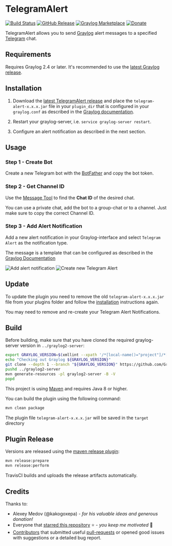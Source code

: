 # TelegramAlert

[![Build Status](https://travis-ci.org/irgendwr/TelegramAlert.svg?branch=master)](https://travis-ci.org/irgendwr/TelegramAlert)
[![GitHub Release](https://img.shields.io/github/release/irgendwr/TelegramAlert.svg)](https://github.com/irgendwr/TelegramAlert/releases)
[![Graylog Marketplace](https://img.shields.io/badge/Graylog-Marketplace-blue.svg)](https://marketplace.graylog.org/addons/8a67cfdf-8c1c-4d17-87bf-db38e79015f1)
[![Donate](https://img.shields.io/badge/PayPal-Donate-blue.svg)](https://paypal.me/jonasboegle)

TelegramAlert allows you to send [Graylog](https://www.graylog.org) alert messages to a specified [Telegram](https://telegram.org) chat.

## Requirements

Requires Graylog 2.4 or later. It's recommended to use the [latest Graylog release](https://www.graylog.org/products/latestversion).

## Installation

1. Download the [latest TelegramAlert release](https://github.com/irgendwr/TelegramAlert/releases/latest)
and place the `telegram-alert-x.x.x.jar` file in your `plugin_dir` that is configured in your `graylog.conf`
as described in the [Graylog documentation](http://docs.graylog.org/en/latest/pages/plugins.html#installing-and-loading-plugins).

2. Restart your graylog-server, i.e. `service graylog-server restart`.

3. Configure an alert notification as described in the next section.

## Usage

### Step 1 - Create Bot

Create a new Telegram bot with the [BotFather](https://t.me/BotFather) and copy the bot token.

### Step 2 - Get Channel ID

Use the [Message Tool](https://irgendwr.github.io/TelegramAlert/message-tool) to find the **Chat ID** of the desired chat.

You can use a private chat, add the bot to a group-chat or to a channel. Just make sure to copy the correct Channel ID.

### Step 3 - Add Alert Notification

Add a new alert notification in your Graylog-interface and select `Telegram Alert` as the notification type.

The message is a template that can be configured as described in the [Graylog Documentation](http://docs.graylog.org/en/latest/pages/streams/alerts.html#email-alert-notification)

![Add alert notification](https://raw.githubusercontent.com/irgendwr/TelegramAlert/master/screenshots/add_alert_notification.png)
![Create new Telegram Alert](https://raw.githubusercontent.com/irgendwr/TelegramAlert/master/screenshots/new_telegram_alert.png)

## Update

To update the plugin you need to remove the old `telegram-alert-x.x.x.jar` file from your plugins folder and follow the [installation](#Installation) instructions again.

You may need to remove and re-create your Telegram Alert Notifications.

## Build

Before building, make sure that you have cloned the required graylog-server version in `../graylog2-server`:

```bash
export GRAYLOG_VERSION=$(xmllint --xpath '/*[local-name()="project"]/*[local-name()="properties"]/*[local-name()="graylog.version"]/text()' pom.xml)
echo "Checking out Graylog ${GRAYLOG_VERSION}"
git clone --depth 1 --branch "${GRAYLOG_VERSION}" https://github.com/Graylog2/graylog2-server.git ../graylog2-server
pushd ../graylog2-server
mvn generate-resources -pl graylog2-server -B -V
popd
```

This project is using [Maven](https://maven.apache.org) and requires Java 8 or higher.

You can build the plugin using the following command:

```bash
mvn clean package
```

The plugin file `telegram-alert-x.x.x.jar` will be saved in the `target` directory

## Plugin Release

Versions are released using the [maven release plugin](https://maven.apache.org/maven-release/maven-release-plugin/):

```bash
mvn release:prepare
mvn release:perform
```

TravisCI builds and uploads the release artifacts automatically.

## Credits

Thanks to:

- Alexey Medov (@kakogoxepa) - *for his valuable ideas and generous donation!*
- Everyone that [starred this repository](https://github.com/irgendwr/TelegramAlert/stargazers) ⭐️ - *you keep me motivated* 🙂
- [Contributors](https://github.com/irgendwr/TelegramAlert/graphs/contributors) that submitted useful [pull-requests](https://github.com/irgendwr/TelegramAlert/pulls?utf8=%E2%9C%93&q=is%3Apr+is%3Aclosed+is%3Amerged) or opened good issues with suggestions or a detailed bug report.